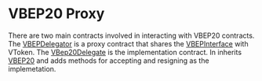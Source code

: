 # VBEP20 Proxy

There are two main contracts involved in interacting with VBEP20 contracts. The [VBEPDelegator](https://github.com/VenusProtocol/venus-protocol/blob/master/contracts/VBepDelegator.sol) is a proxy contract that shares the [VBEPInterface](https://github.com/VenusProtocol/venus-protocol/blob/master/contracts/VBepInterface.sol) with VToken. The [VBep20Delegate](https://github.com/VenusProtocol/venus-protocol/blob/master/contracts/VBep20Delegate.sol) is the implementation contract. In inherits [VBEP20](https://github.com/VenusProtocol/venus-protocol/blob/master/contracts/VBep20.sol) and adds methods for accepting and resigning as the implemetation.
